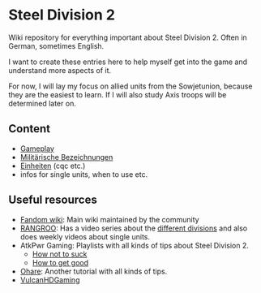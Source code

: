 # Steel Division 2

Wiki repository for everything important about Steel Division 2. Often in German, sometimes English.

I want to create these entries here to help myself get into the game and understand more aspects of it.

For now, I will lay my focus on allied units from the Sowjetunion, because they are the easiest to learn. If I will also study Axis troops will be determined later on.

## Content

- [Gameplay](/wiki/gameplay.md)
- [Militärische Bezeichnungen](/wiki/military.md)
- [Einheiten](/wiki/units.md) (cqc etc.)
- infos for single units, when to use etc.

## Useful resources

- [Fandom wiki](https://steeldivision.fandom.com/wiki/Steel_Division_II): Main wiki maintained by the community
- [RANGROO](https://www.youtube.com/@RANGROO): Has a video series about the [different divisions](https://www.youtube.com/watch?v=2lkqsZyHM9o&list=PLta7BR6gkg1gE3UNal3Dp2bufX7vs5tXF) and also does weekly videos about single units.
- AtkPwr Gaming: Playlists with all kinds of tips about Steel Division 2.
  - [How not to suck](https://www.youtube.com/watch?v=rXvQSpys9ms&list=PL7fHEPiaumjaGBO6euIDoCAd9miLBREgK)
  - [How to get good](https://www.youtube.com/watch?v=ui5DRyzB0y8&list=PL7fHEPiaumjY_IULxq9BZSdoJtCN0k3IB)
- [Ohare](https://www.youtube.com/watch?v=zjlMaS-37Xs&list=PLuvXU2o3_KizPOtN9vwurq-9r1OgbLxtY): Another tutorial with all kinds of tips.
- [VulcanHDGaming](https://www.youtube.com/watch?v=4UfGOw8wx60&list=PL0p3l0ggbMctbrGyPsWYtsKHuItnQB5Cd)
